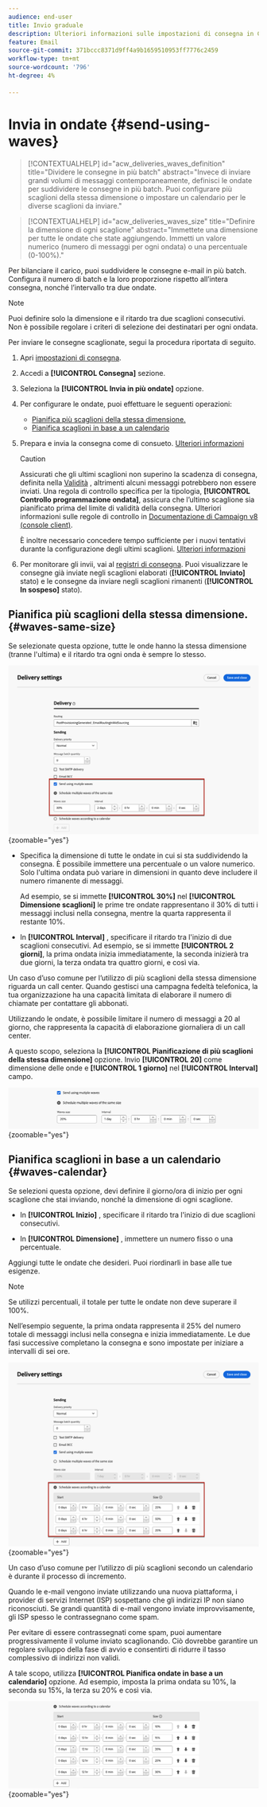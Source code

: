 ```yaml
---
audience: end-user
title: Invio graduale
description: Ulteriori informazioni sulle impostazioni di consegna in Campaign Web
feature: Email
source-git-commit: 371bccc8371d9ff4a9b1659510953ff7776c2459
workflow-type: tm+mt
source-wordcount: '796'
ht-degree: 4%

---
```



# Invia in ondate {#send-using-waves}

>[!CONTEXTUALHELP]
>id="acw_deliveries_waves_definition"
>title="Dividere le consegne in più batch"
>abstract="Invece di inviare grandi volumi di messaggi contemporaneamente, definisci le ondate per suddividere le consegne in più batch. Puoi configurare più scaglioni della stessa dimensione o impostare un calendario per le diverse scaglioni da inviare."

>[!CONTEXTUALHELP]
>id="acw_deliveries_waves_size"
>title="Definire la dimensione di ogni scaglione"
>abstract="Immettete una dimensione per tutte le ondate che state aggiungendo. Immetti un valore numerico (numero di messaggi per ogni ondata) o una percentuale (0-100%)."

Per bilanciare il carico, puoi suddividere le consegne e-mail in più batch. Configura il numero di batch e la loro proporzione rispetto all’intera consegna, nonché l’intervallo tra due ondate.

>[!NOTE]
>
>Puoi definire solo la dimensione e il ritardo tra due scaglioni consecutivi. Non è possibile regolare i criteri di selezione dei destinatari per ogni ondata.

Per inviare le consegne scaglionate, segui la procedura riportata di seguito.

1. Apri [impostazioni di consegna](delivery-settings.md#retries).

1. Accedi a **[!UICONTROL Consegna]** sezione.

1. Seleziona la **[!UICONTROL Invia in più ondate]** opzione.

1. Per configurare le ondate, puoi effettuare le seguenti operazioni:

   * [Pianifica più scaglioni della stessa dimensione.](#waves-same-size)
   * [Pianifica scaglioni in base a un calendario](#waves-calendar)

1. Prepara e invia la consegna come di consueto. [Ulteriori informazioni](../msg/gs-deliveries.md)

   >[!CAUTION]
   >
   >Assicurati che gli ultimi scaglioni non superino la scadenza di consegna, definita nella [Validità](delivery-settings.md#validity) , altrimenti alcuni messaggi potrebbero non essere inviati. Una regola di controllo specifica per la tipologia, **[!UICONTROL Controllo programmazione ondata]**, assicura che l’ultimo scaglione sia pianificato prima del limite di validità della consegna. Ulteriori informazioni sulle regole di controllo in [Documentazione di Campaign v8 (console client)](https://experienceleague.adobe.com/docs/campaign/automation/campaign-optimization/control-rules.html).
   >
   >È inoltre necessario concedere tempo sufficiente per i nuovi tentativi durante la configurazione degli ultimi scaglioni. [Ulteriori informazioni](delivery-settings.md#retries)

1. Per monitorare gli invii, vai al [registri di consegna](../monitor/delivery-logs.md). Puoi visualizzare le consegne già inviate negli scaglioni elaborati (**[!UICONTROL Inviato]** stato) e le consegne da inviare negli scaglioni rimanenti (**[!UICONTROL In sospeso]** stato).

## Pianifica più scaglioni della stessa dimensione. {#waves-same-size}

Se selezionate questa opzione, tutte le onde hanno la stessa dimensione (tranne l&#39;ultima) e il ritardo tra ogni onda è sempre lo stesso.

![](assets/waves-same-size.png){zoomable=&quot;yes&quot;}

* Specifica la dimensione di tutte le ondate in cui si sta suddividendo la consegna. È possibile immettere una percentuale o un valore numerico. Solo l&#39;ultima ondata può variare in dimensioni in quanto deve includere il numero rimanente di messaggi.

  Ad esempio, se si immette **[!UICONTROL 30%]** nel **[!UICONTROL Dimensione scaglioni]** le prime tre ondate rappresentano il 30% di tutti i messaggi inclusi nella consegna, mentre la quarta rappresenta il restante 10%.

* In **[!UICONTROL Interval]** , specificare il ritardo tra l&#39;inizio di due scaglioni consecutivi. Ad esempio, se si immette **[!UICONTROL 2 giorni]**, la prima ondata inizia immediatamente, la seconda inizierà tra due giorni, la terza ondata tra quattro giorni, e così via.

Un caso d’uso comune per l’utilizzo di più scaglioni della stessa dimensione riguarda un call center. Quando gestisci una campagna fedeltà telefonica, la tua organizzazione ha una capacità limitata di elaborare il numero di chiamate per contattare gli abbonati.

Utilizzando le ondate, è possibile limitare il numero di messaggi a 20 al giorno, che rappresenta la capacità di elaborazione giornaliera di un call center.

A questo scopo, seleziona la **[!UICONTROL Pianificazione di più scaglioni della stessa dimensione]** opzione. Invio **[!UICONTROL 20]** come dimensione delle onde e **[!UICONTROL 1 giorno]** nel **[!UICONTROL Interval]** campo.

![](assets/waves-call-center.png){zoomable=&quot;yes&quot;}

## Pianifica scaglioni in base a un calendario {#waves-calendar}

Se selezioni questa opzione, devi definire il giorno/ora di inizio per ogni scaglione che stai inviando, nonché la dimensione di ogni scaglione.

* In **[!UICONTROL Inizio]** , specificare il ritardo tra l&#39;inizio di due scaglioni consecutivi.

* In **[!UICONTROL Dimensione]** , immettere un numero fisso o una percentuale.

Aggiungi tutte le ondate che desideri. Puoi riordinarli in base alle tue esigenze.

>[!NOTE]
>
>Se utilizzi percentuali, il totale per tutte le ondate non deve superare il 100%.

Nell’esempio seguente, la prima ondata rappresenta il 25% del numero totale di messaggi inclusi nella consegna e inizia immediatamente. Le due fasi successive completano la consegna e sono impostate per iniziare a intervalli di sei ore.

![](assets/waves-calendar.png){zoomable=&quot;yes&quot;}

Un caso d’uso comune per l’utilizzo di più scaglioni secondo un calendario è durante il processo di incremento.

Quando le e-mail vengono inviate utilizzando una nuova piattaforma, i provider di servizi Internet (ISP) sospettano che gli indirizzi IP non siano riconosciuti. Se grandi quantità di e-mail vengono inviate improvvisamente, gli ISP spesso le contrassegnano come spam.

Per evitare di essere contrassegnati come spam, puoi aumentare progressivamente il volume inviato scaglionando. Ciò dovrebbe garantire un regolare sviluppo della fase di avvio e consentirti di ridurre il tasso complessivo di indirizzi non validi.

A tale scopo, utilizza **[!UICONTROL Pianifica ondate in base a un calendario]** opzione. Ad esempio, imposta la prima ondata su 10%, la seconda su 15%, la terza su 20% e così via.

![](assets/waves-ramp-up.png){zoomable=&quot;yes&quot;}




